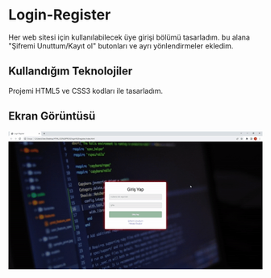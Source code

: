 <h1>Login-Register</h1>

Her web sitesi için kullanılabilecek üye girişi bölümü tasarladım.
bu alana "Şifremi Unuttum/Kayıt ol" butonları ve ayrı yönlendirmeler ekledim.

<h2> Kullandığım Teknolojiler </h2>

Projemi HTML5 ve CSS3 kodları ile tasarladım.

<h2>Ekran Görüntüsü</h2>

![](ezgif.com-video-to-gif.gif)
